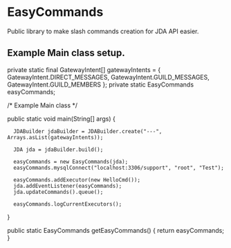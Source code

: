 # EasyCommands
Public library to make slash commands creation for JDA API easier.

## Example Main class setup.

  private static final GatewayIntent[] gatewayIntents = { GatewayIntent.DIRECT_MESSAGES, GatewayIntent.GUILD_MESSAGES, GatewayIntent.GUILD_MEMBERS };
  private static EasyCommands easyCommands;

  /* Example Main class */

  public static void main(String[] args) {

      JDABuilder jdaBuilder = JDABuilder.create("---", Arrays.asList(gatewayIntents));

      JDA jda = jdaBuilder.build();

      easyCommands = new EasyCommands(jda);
      easyCommands.mysqlConnect("localhost:3306/support", "root", "Test");

      easyCommands.addExecutor(new HelloCmd());
      jda.addEventListener(easyCommands);
      jda.updateCommands().queue();

      easyCommands.logCurrentExecutors();

  }

  public static EasyCommands getEasyCommands() {
      return easyCommands;
  }
